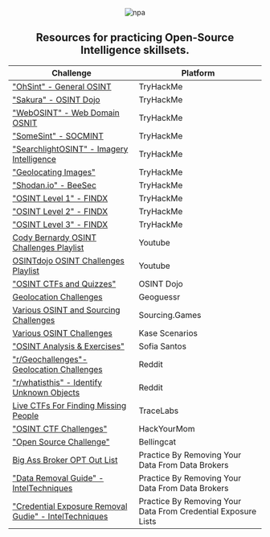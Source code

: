 <div align="center">
  
![npa](https://github.com/user-attachments/assets/950b0fa9-0748-4f6d-985e-777ad4001a0c)

## Resources for practicing Open-Source Intelligence skillsets.

|Challenge|Platform|
|--------|-----------|
["OhSint" - General OSINT](https://tryhackme.com/r/room/ohsint)|TryHackMe|
["Sakura" - OSINT Dojo](https://tryhackme.com/r/room/sakura)|TryHackMe|
["WebOSINT" - Web Domain OSNIT](https://tryhackme.com/r/room/webosint)|TryHackMe|
["SomeSint" - SOCMINT](https://tryhackme.com/r/room/somesint)|TryHackMe|
["SearchlightOSINT" - Imagery Intelligence](https://tryhackme.com/r/room/searchlightosint)|TryHackMe|
["Geolocating Images"](https://tryhackme.com/r/room/geolocatingimages)|TryHackMe|
["Shodan.io" - BeeSec](https://tryhackme.com/r/room/shodan)|TryHackMe|
["OSINT Level 1" - FINDX](https://tryhackme.com/room/osintintel)|TryHackMe|
["OSINT Level 2" - FINDX](https://tryhackme.com/jr/osintlevel2)|TryHackMe|
["OSINT Level 3" - FINDX](https://tryhackme.com/jr/osintadv3)|TryHackMe|
[Cody Bernardy OSINT Challenges Playlist](https://youtube.com/playlist?list=PLc_hdO4HVYGCg21E7lSQY6UltFigzwbbw&si=JrECV_G4g69GGYs5)|Youtube|
[OSINTdojo OSINT Challenges Playlist](https://www.youtube.com/watch?v=4Hkdxnqz1mg&list=PLtoC6Cd29__XR223Kgup_eOD-8EkDQctr)|Youtube|
["OSINT CTFs and Quizzes"](https://www.osintdojo.com/resources/#ctfs)|OSINT Dojo|
[Geolocation Challenges](https://www.geoguessr.com/)|Geoguessr|
[Various OSINT and Sourcing Challenges](https://sourcing.games)|Sourcing.Games|
[Various OSINT Challenges](https://kasescenarios.com/)|Kase Scenarios|
["OSINT Analysis & Exercises"](https://gralhix.com/list-of-osint-exercises/)|Sofia Santos|
["r/Geochallenges"- Geolocation Challenges](https://www.reddit.com/r/geochallenges/)|Reddit|
["r/whatisthis" - Identify Unknown Objects](https://www.reddit.com/r/Whatisthis/)|Reddit|
[Live CTFs For Finding Missing People](https://tracelabs.org)|TraceLabs|
["OSINT CTF Challenges"](https://hackyourmom.com/en/kibervijna/osint-ctf-challenges/)|HackYourMom|
["Open Source Challenge"](https://challenge.bellingcat.com/)|Bellingcat|
[Big Ass Broker OPT Out List](https://github.com/yaelwrites/Big-Ass-Data-Broker-Opt-Out-List)|Practice By Removing Your Data From Data Brokers|
["Data Removal Guide" - IntelTechniques](https://inteltechniques.com/workbook.html)|Practice By Removing Your Data From Data Brokers|
["Credential Exposure Removal Gudie" - IntelTechniques](https://inteltechniques.com/exposure.html)|Practice By Removing Your Data From Credential Exposure Lists|

</div>
